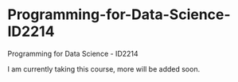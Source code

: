 # Programming-for-Data-Science-ID2214
Programming for Data Science - ID2214

I am currently taking this course, more will be added soon.
